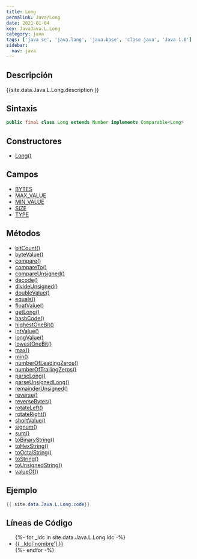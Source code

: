 ```yaml
---
title: Long
permalink: Java/Long
date: 2021-01-04
key: JavaJava.L.Long
category: java
tags: ['java se', 'java.lang', 'java.base', 'clase java', 'Java 1.0']
sidebar: 
  nav: java
---
```


## Descripción
{{site.data.Java.L.Long.description }}

## Sintaxis
~~~java
public final class Long extends Number implements Comparable<Long>
~~~

## Constructores
* [Long()](/Java/Long/Long/)

## Campos
* [BYTES](/Java/Long/BYTES)
* [MAX_VALUE](/Java/Long/MAX_VALUE)
* [MIN_VALUE](/Java/Long/MIN_VALUE)
* [SIZE](/Java/Long/SIZE)
* [TYPE](/Java/Long/TYPE)

## Métodos
* [bitCount()](/Java/Long/bitCount)
* [byteValue()](/Java/Long/byteValue)
* [compare()](/Java/Long/compare)
* [compareTo()](/Java/Long/compareTo)
* [compareUnsigned()](/Java/Long/compareUnsigned)
* [decode()](/Java/Long/decode)
* [divideUnsigned()](/Java/Long/divideUnsigned)
* [doubleValue()](/Java/Long/doubleValue)
* [equals()](/Java/Long/equals)
* [floatValue()](/Java/Long/floatValue)
* [getLong()](/Java/Long/getLong)
* [hashCode()](/Java/Long/hashCode)
* [highestOneBit()](/Java/Long/highestOneBit)
* [intValue()](/Java/Long/intValue)
* [longValue()](/Java/Long/longValue)
* [lowestOneBit()](/Java/Long/lowestOneBit)
* [max()](/Java/Long/max)
* [min()](/Java/Long/min)
* [numberOfLeadingZeros()](/Java/Long/numberOfLeadingZeros)
* [numberOfTrailingZeros()](/Java/Long/numberOfTrailingZeros)
* [parseLong()](/Java/Long/parseLong)
* [parseUnsignedLong()](/Java/Long/parseUnsignedLong)
* [remainderUnsigned()](/Java/Long/remainderUnsigned)
* [reverse()](/Java/Long/reverse)
* [reverseBytes()](/Java/Long/reverseBytes)
* [rotateLeft()](/Java/Long/rotateLeft)
* [rotateRight()](/Java/Long/rotateRight)
* [shortValue()](/Java/Long/shortValue)
* [signum()](/Java/Long/signum)
* [sum()](/Java/Long/sum)
* [toBinaryString()](/Java/Long/toBinaryString)
* [toHexString()](/Java/Long/toHexString)
* [toOctalString()](/Java/Long/toOctalString)
* [toString()](/Java/Long/toString)
* [toUnsignedString()](/Java/Long/toUnsignedString)
* [valueOf()](/Java/Long/valueOf)

## Ejemplo
~~~java
{{ site.data.Java.L.Long.code}}
~~~

## Líneas de Código
<ul>
{%- for _ldc in site.data.Java.L.Long.ldc -%}
   <li>
       <a href="{{_ldc['url'] }}">{{ _ldc['nombre'] }}</a>
   </li>
{%- endfor -%}
</ul>
